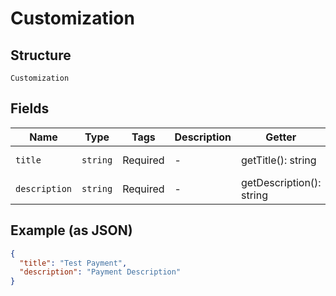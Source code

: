 
# Customization

## Structure

`Customization`

## Fields

| Name | Type | Tags | Description | Getter | Setter |
|  --- | --- | --- | --- | --- | --- |
| `title` | `string` | Required | - | getTitle(): string | setTitle(string title): void |
| `description` | `string` | Required | - | getDescription(): string | setDescription(string description): void |

## Example (as JSON)

```json
{
  "title": "Test Payment",
  "description": "Payment Description"
}
```

